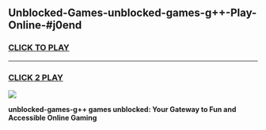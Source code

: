 
## Unblocked-Games-unblocked-games-g++-Play-Online-#j0end
<h3>
<a href="https://premium.freeplayer.one?title=unblocked-games-g++&ref=27F">CLICK TO PLAY</a></h3>
<hr>

<h3>
<a href="https://premium.freeplayer.one?title=unblocked-games-g++&ref=27F">CLICK 2 PLAY</a>
  
</h3>

<a href="https://premium.freeplayer.one?title=unblocked-games-g++&ref=27F"><img src="https://clearcache.store/games.png"></a>


**unblocked-games-g++ games unblocked: Your Gateway to Fun and Accessible Online Gaming**
